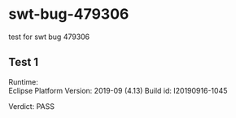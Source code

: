 # swt-bug-479306
test for swt bug 479306


## Test 1

Runtime:  
Eclipse Platform
Version: 2019-09 (4.13)
Build id: I20190916-1045

Verdict: PASS
